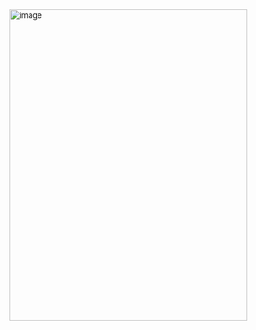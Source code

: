 <img width="425" height="556" alt="image" src="https://github.com/user-attachments/assets/16759497-0d3b-4539-9bfb-f1f952b4da23" />
